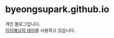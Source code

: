 # byeongsupark.github.io

개인 블로그입니다.  
[이지혜님의 테마](https://github.com/iamleejihye/iamleejihye.github.io)를 사용하고 있습니다.
